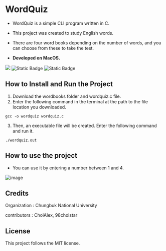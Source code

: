 
# WordQuiz

- WordQuiz is a simple CLI program written in C.

- This project was created to study English words.

- There are four word books depending on the number of words, and you can choose from these to take the test.

- **Developed on MacOS.**

<img src="https://img.shields.io/badge/C-A8B9CC?style=flat-square&logo=C&logoColor=white"/>   ![Static Badge](https://img.shields.io/badge/License-MIT-black)   ![Static Badge](https://img.shields.io/badge/Build-passing-green)


## How to Install and Run the Project

1. Download the wordbooks folder and wordquiz.c file.
2. Enter the following command in the terminal at the path to the file location you downloaded.

~~~
gcc -o wordquiz wordquiz.c
~~~
3. Then, an executable file will be created. Enter the following command and run it.
~~~
./wordquiz.out
~~~
## How to use the project
- You can use it by entering a number between 1 and 4.


![image](https://github.com/G1Tjw/wordquiz/assets/78945684/c2408bff-3195-4047-a806-942c82eadd41)

## Credits
Organization : Chungbuk National University

contributors : ChoiAlex, 98choistar

## License
This project follows the MIT license.
